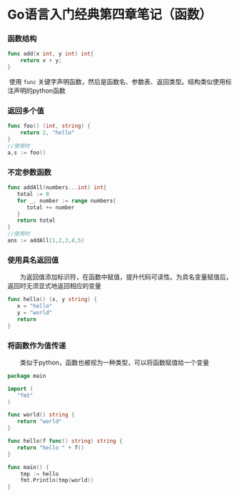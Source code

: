 # Go语言入门经典第四章笔记（函数）

### 函数结构

```go
func add(x int, y int) int{
	return x + y;
}
```

​		使用 `func` 关键字声明函数，然后是函数名、参数表、返回类型。结构类似使用标注声明的python函数

### 返回多个值

```go
func foo() (int, string) {
	return 2, "hello"
}
//使用时
a,s := foo()
```

### 不定参数函数

```go
func addAll(numbers...int) int{
   total := 0
   for _, number := range numbers{
      total += number
   }
   return total
}
//使用时
ans := addAll(1,2,3,4,5)
```

### 使用具名返回值

&emsp;&emsp;为返回值添加标识符，在函数中赋值，提升代码可读性。为具名变量赋值后，返回时无须显式地返回相应的变量

```go
func hello() (x, y string) {
   x = "hello"
   y = "world"
   return
}
```

### 将函数作为值传递

&emsp;&emsp;类似于python，函数也被视为一种类型，可以将函数赋值给一个变量

```go
package main

import (
   "fmt"
)

func world() string {
   return "world"
}

func hello(f func() string) string {
   return "hello " + f()
}

func main() {
   	tmp := hello
	fmt.Println(tmp(world))
}
```
